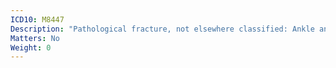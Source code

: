 ```yaml
---
ICD10: M8447
Description: "Pathological fracture, not elsewhere classified: Ankle and foot"
Matters: No
Weight: 0
---
```


